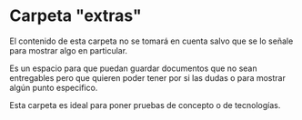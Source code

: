 Carpeta "extras"
=================

El contenido de esta carpeta no se tomará en cuenta salvo que se lo señale para mostrar algo en particular. 

Es un espacio para que puedan guardar documentos que no sean entregables pero que quieren poder tener por si las dudas o para mostrar algún punto especifico.

Esta carpeta es ideal para poner pruebas de concepto o de tecnologías.